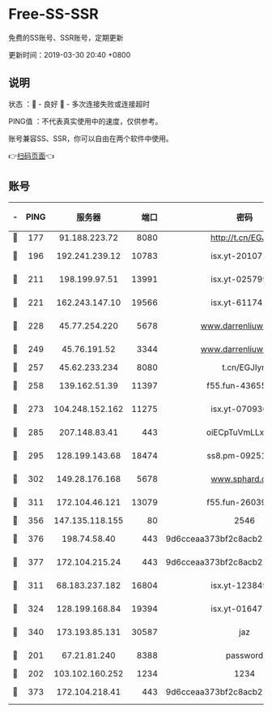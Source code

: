 # Free-SS-SSR

免费的SS账号、SSR账号，定期更新

更新时间：2019-03-30 20:40 +0800

## 说明

状态     ：🙂 - 良好 🙁 - 多次连接失败或连接超时

PING值   ：不代表真实使用中的速度，仅供参考。

账号兼容SS、SSR，你可以自由在两个软件中使用。

👉[扫码页面](https://liesauer.github.io/Free-SS-SSR/)👈

## 账号

|-|PING|服务器|端口|密码|加密方式|区域|
|:----:|:----:|:-----:|-----:|:----:|:----:|:----:|
|🙂|177|91.188.223.72|8080|http://t.cn/EGJIyrl|rc4-md5|RU|
|🙂|196|192.241.239.12|10783|isx.yt-20107100|aes-256-cfb|US|
|🙂|211|198.199.97.51|13991|isx.yt-02579983|aes-256-cfb|US|
|🙂|221|162.243.147.10|19566|isx.yt-61174147|aes-256-cfb|US|
|🙂|228|45.77.254.220|5678|www.darrenliuwei.com|aes-256-cfb|SG|
|🙂|249|45.76.191.52|3344|www.darrenliuwei.com|aes-256-cfb|JP|
|🙂|257|45.62.233.234|8080|t.cn/EGJIyrl|rc4-md5|CA|
|🙂|258|139.162.51.39|11397|f55.fun-43655311|aes-256-cfb|SG|
|🙂|273|104.248.152.162|11275|isx.yt-07093642|aes-256-cfb|SG|
|🙂|285|207.148.83.41|443|oiECpTuVmLLxk4Ts|aes-256-cfb|AU|
|🙂|295|128.199.143.68|18474|ss8.pm-09251863|aes-256-cfb|SG|
|🙂|302|149.28.176.168|5678|www.sphard.com|aes-256-cfb|AU|
|🙂|311|172.104.46.121|13079|f55.fun-26039696|aes-256-cfb|SG|
|🙂|356|147.135.118.155|80|2546|chacha20|US|
|🙂|376|198.74.58.40|443|9d6cceaa373bf2c8acb22e60b6a58be6|aes-256-cfb|US|
|🙂|377|172.104.215.24|443|9d6cceaa373bf2c8acb22e60b6a58be6|aes-256-cfb|US|
|🙂|311|68.183.237.182|16804|isx.yt-12384975|aes-256-cfb|SG|
|🙂|324|128.199.168.84|19394|isx.yt-01647188|aes-256-cfb|SG|
|🙂|340|173.193.85.131|30587|jaz|aes-256-cfb|US|
|🙁|201|67.21.81.240|8388|password|aes-256-cfb|US|
|🙁|202|103.102.160.252|1234|1234|rc4-md5|JP|
|🙁|373|172.104.218.41|443|9d6cceaa373bf2c8acb22e60b6a58be6|aes-256-cfb|US|
